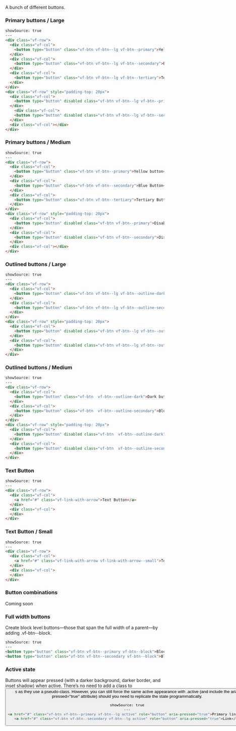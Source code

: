 A bunch of different buttons.

### Primary buttons / Large

```html
showSource: true
---
<div class="vf-row">
  <div class="vf-col">
    <button type="button" class="vf-btn vf-btn--lg vf-btn--primary">Yellow button</button>
  </div>
  <div class="vf-col">
    <button type="button" class="vf-btn vf-btn--lg vf-btn--secondary">Blue Button</button>
  </div>
  <div class="vf-col">
    <button type="button" class="vf-btn vf-btn--lg vf-btn--tertiary">Tertiary Button</button>
  </div>
</div>
<div class="vf-row" style="padding-top: 20px">
  <div class="vf-col">
    <button type="button" disabled class="vf-btn vf-btn--lg vf-btn--primary">Disabled</button>
  </div>
    <div class="vf-col">
    <button type="button" disabled class="vf-btn vf-btn--lg vf-btn--secondary">Disabled</button>
  </div>
  <div class="vf-col"></div>
</div>
```

### Primary buttons / Medium

```html
showSource: true
---
<div class="vf-row">
  <div class="vf-col">
    <button type="button" class="vf-btn vf-btn--primary">Yellow button</button>
  </div>
  <div class="vf-col">
    <button type="button" class="vf-btn vf-btn--secondary">Blue Button</button>
  </div>
  <div class="vf-col">
    <button type="button" class="vf-btn vf-btn--tertiary">Tertiary Button</button>
  </div>
</div>
<div class="vf-row" style="padding-top: 20px">
  <div class="vf-col">
    <button type="button" disabled class="vf-btn vf-btn--primary">Disabled</button>
  </div>
  <div class="vf-col">
    <button type="button" disabled class="vf-btn vf-btn--secondary">Disabled</button>
  </div>
  <div class="vf-col"></div>
</div>
```

### Outlined buttons / Large

```html
showSource: true
---
<div class="vf-row">
  <div class="vf-col">
    <button type="button" class="vf-btn vf-btn--lg vf-btn--outline-dark">Dark button</button>
  </div>
  <div class="vf-col">
    <button type="button" class="vf-btn vf-btn--lg vf-btn--outline-secondary">Blue Button</button>
  </div>
</div>
<div class="vf-row" style="padding-top: 20px">
  <div class="vf-col">
    <button type="button" disabled class="vf-btn vf-btn--lg vf-btn--outline-dark">Disabled</button>
  </div>
  <div class="vf-col">
    <button type="button" disabled class="vf-btn vf-btn--lg vf-btn--outline-secondary">Disabled</button>
  </div>
</div>
```

### Outlined buttons / Medium

```html
showSource: true
---
<div class="vf-row">
  <div class="vf-col">
    <button type="button" class="vf-btn  vf-btn--outline-dark">Dark button</button>
  </div>
  <div class="vf-col">
    <button type="button" class="vf-btn  vf-btn--outline-secondary">Blue Button</button>
  </div>
</div>
<div class="vf-row" style="padding-top: 20px">
  <div class="vf-col">
    <button type="button" disabled class="vf-btn  vf-btn--outline-dark">Disabled</button>
  </div>
  <div class="vf-col">
    <button type="button" disabled class="vf-btn  vf-btn--outline-secondary">Disabled</button>
  </div>
</div>
```

### Text Button

```html
showSource: true
---
<div class="vf-row">
  <div class="vf-col">
    <a href="#" class="vf-link-with-arrow">Text Button</a>
  </div>
  <div class="vf-col">
  </div>
</div>
```

### Text Button / Small

```html
showSource: true
---
<div class="vf-row">
  <div class="vf-col">
    <a href="#" class="vf-link-with-arrow vf-link-with-arrow--small">Text Button - smaller</a>
  </div>
  <div class="vf-col">
  </div>
</div>
```

### Button combinations

Coming soon

### Full width buttons

Create block level buttons—those that span the full width of a parent—by adding .vf-btn--block.

```html
showSource: true
---
<button type="button" class="vf-btn vf-btn--primary vf-btn--block">Block level button</button>
<button type="button" class="vf-btn vf-btn--secondary vf-btn--block">Block level button</button>
```

### Active state
Buttons will appear pressed (with a darker background, darker border, and inset shadow) when active. There’s no need to add a class to <button>s as they use a pseudo-class. However, you can still force the same active appearance with .active (and include the aria-pressed="true" attribute) should you need to replicate the state programmatically.

```html
showSource: true
---
<a href="#" class="vf-btn vf-btn--primary vf-btn--lg active" role="button" aria-pressed="true">Primary link</a>
<a href="#" class="vf-btn vf-btn--secondary vf-btn--lg active" role="button" aria-pressed="true">Link</a>
```